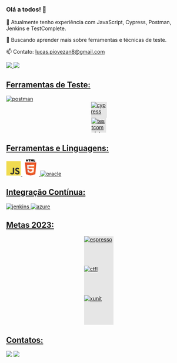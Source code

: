 ###  Olá a todos! 👋

🔭 Atualmente tenho experiência com JavaScript, Cypress, Postman, Jenkins e TestComplete.

🌱 Buscando aprender mais sobre ferramentas e técnicas de teste.

📫 Contato: lucas.piovezan8@gmail.com

<div>
<a href="https://github.com/lrocon18">
<img height="170em" src="https://github-readme-stats.vercel.app/api?username=lrocon18&show_icons=true&theme=dracula&include_all_commits=true&count_private=true"/>
<img height="170em" src="https://github-readme-stats.vercel.app/api/top-langs/?username=lrocon18&layout=compact&langs_count=7&theme=dracula"/>
 </div>

## Ferramentas de Teste:
<div>
<img alt="postman" height="40" width="40" src="https://camo.githubusercontent.com/9f1ca3b98fb55939fd8e45b6299cc9dfee7163ec9f663fd6f43fc5cfda3c118f/68747470733a2f2f7777772e7376677265706f2e636f6d2f646f776e6c6f61642f3335343230322f706f73746d616e2d69636f6e2e737667" data-canonical-src="https://www.svgrepo.com/download/354202/postman-icon.svg" style="max-width: 100%;">
<img alt="cypress" height="43" width="43" style="display: block;-webkit-user-select: none;margin: auto;background-color: hsl(0, 0%, 90%);transition: background-color 300ms;" src="https://paganresearch.io/images/cypressio.png">
 
<img alt="testcomplete" height="40" width="40" style="display: block;-webkit-user-select: none;margin: auto;background-color: hsl(0, 0%, 90%);transition: background-color 300ms;" src="https://d4.alternativeto.net/p-3PwZD6Blw2Ew8OQe7NlQvXxdDiqocyAb5Uim87EQI/rs:fill:280:280:0/g:ce:0:0/YWJzOi8vZGlzdC9pY29ucy90ZXN0Y29tcGxldGVfOTk3OTMucG5n.png">
</div>
  
## Ferramentas e Linguagens:
<div>
<img href="https://www.jenkins.io" src="https://raw.githubusercontent.com/devicons/devicon/master/icons/javascript/javascript-original.svg" alt="javascript" width="40" height="40" style="max-width: 100%;">
<img src="https://raw.githubusercontent.com/devicons/devicon/master/icons/html5/html5-original-wordmark.svg" alt="html5" width="45" height="45" style="max-width: 100%;">
<img src="https://cdn.jsdelivr.net/gh/devicons/devicon/icons/oracle/oracle-original.svg" alt="oracle" width="40" height="40" style="max-width: 100%;"/>      
</div>

## Integração Contínua:
<div>
<img src="https://cdn.jsdelivr.net/gh/devicons/devicon/icons/jenkins/jenkins-original.svg" alt="jenkins" width="40" height="40" style="max-width: 100%;"/>   
<img src="https://cdn.iconscout.com/icon/free/png-512/free-azure-devops-3628645-3029870.png?f=avif&w=256" alt="azure" width="40" height="40" style="max-width: 100%";"/>
</div>

## Metas 2023:
<div>
 <img alt="espresso" height="80" width="80" style="display: block; margin: auto;background-color: hsl(0, 0%, 90%);transition: background-color 300ms;" src="https://www.e-gineering.com/wp-content/uploads/2016/01/espresso.png">

 <img alt="ctfl" height="80" width="80" style="display: block;-webkit-user-select: none;margin: auto;cursor: zoom-in;background-color: hsl(0, 0%, 90%);transition: background-color 300ms;" src="https://atsqa.org/assets/images/badges/CTFL-badge.png" width="400" height="403">

 <img alt="xunit" height="80" width="80" style="display: block;-webkit-user-select: none;margin: auto;cursor: zoom-in;background-color: hsl(0, 0%, 90%);transition: background-color 300ms;" src="https://logodix.com/logo/2029015.png" width="400" height="255">
</div>

 ## Contatos:

<div>
<a href = "mailto:lucas.piovezan8@gmail.com"><img src="https://img.shields.io/badge/Gmail-D14836?style=for-the-badge&logo=gmail&logoColor=white" target="_blank"></a>
<a href="https://www.linkedin.com/in/lucas-rocon/" target="_blank"><img src="https://img.shields.io/badge/-LinkedIn-%230077B5?style=for-the-badge&logo=linkedin&logoColor=white" target="_blank"></a>   
</div>

